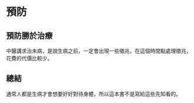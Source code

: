 # 預防

## 預防勝於治療

中醫講求治未病，是說生病之前，一定會出現一些徵兆，在這個時間點處理徵兆，花費的代價比較少。

## 總結

通常人都是生病才會想要好好對待身體，所以這本書不是寫給這些先知看的。

